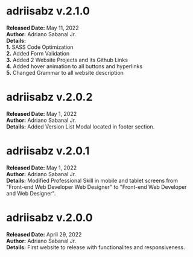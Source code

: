 # adriisabz v.2.1.0
**Released Date:** May 11, 2022 \
**Author:** Adriano Sabanal Jr. \
**Details:** \
**1.** SASS Code Optimization\
**2.** Added Form Validation\
**3.** Added 2 Website Projects and its Github Links\
**4.** Added hover animation to all buttons and hyperlinks\
**5.** Changed Grammar to all website description

# adriisabz v.2.0.2
**Released Date:** May 1, 2022 \
**Author:** Adriano Sabanal Jr. \
**Details:** Added Version List Modal located in footer section.

# adriisabz v.2.0.1
**Released Date:** May 1, 2022 \
**Author:** Adriano Sabanal Jr. \
**Details:** Modified Professional Skill in mobile and tablet screens from "Front-end Web Developer Web Designer" to "Front-end Web Developer and Web Designer".

# adriisabz v.2.0.0
**Released Date:** April 29, 2022 \
**Author:** Adriano Sabanal Jr. \
**Details:** First website to release with functionalites and responsiveness.

